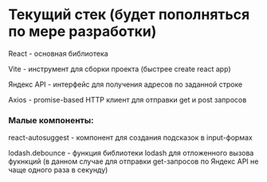 # Текущий стек (будет пополняться по мере разработки)

React - основная библиотека

Vite - инструмент для сборки проекта (быстрее create react app)

Яндекс API - интерфейс для получения адресов по заданной строке

Axios - promise-based HTTP клиент для отправки get и post запросов



### Малые компоненты:

react-autosuggest - компонент для создания подсказок в input-формах

lodash.debounce - функция библиотеки lodash для отложенного вызова фукнкций (в данном случае для отправки get-запросов по Яндекс API не чаще одного раза в секунду)

